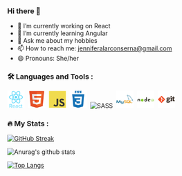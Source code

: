 ### Hi there 👋

- 🔭 I’m currently working on React
- 🌱 I’m currently learning Angular
- 💬 Ask me about my hobbies
- 📫 How to reach me: jenniferalarconserna@gmail.com
- 😄 Pronouns: She/her

### :hammer_and_wrench: Languages and Tools :
<div>
  <img src="https://github.com/devicons/devicon/blob/master/icons/react/react-original-wordmark.svg" title="React" alt="React" width="40" height="40"/>&nbsp;
  <img src="https://github.com/devicons/devicon/blob/master/icons/html5/html5-original.svg" title="HTML5" alt="HTML" width="40" height="40"/>&nbsp;
  <img src="https://github.com/devicons/devicon/blob/master/icons/javascript/javascript-original.svg" title="JavaScript" alt="JavaScript" width="40" height="40"/>&nbsp;
  <img src="https://github.com/devicons/devicon/blob/master/icons/css3/css3-plain-wordmark.svg"  title="CSS3" alt="CSS" width="40" height="40"/>&nbsp;
  <img src="https://github.com/devicons/devicon/blob/master/icons/sass/sass-plain-wordmark.svg"  title="SASS" alt="SASS" width="40" height="40"/>&nbsp;
  <img src="https://github.com/devicons/devicon/blob/master/icons/mysql/mysql-original-wordmark.svg" title="MySQL"  alt="MySQL" width="40" height="40"/>&nbsp;
  <img src="https://github.com/devicons/devicon/blob/master/icons/nodejs/nodejs-original-wordmark.svg" title="NodeJS" alt="NodeJS" width="40" height="40"/>&nbsp;
  <img src="https://github.com/devicons/devicon/blob/master/icons/git/git-original-wordmark.svg" title="Git" **alt="Git" width="40" height="40"/>
</div>

### :fire: My Stats :
[![GitHub Streak](http://github-readme-streak-stats.herokuapp.com?user=JenniferAS26&theme=ayu-light)](https://git.io/streak-stats)

![Anurag's github stats](https://github-readme-stats.vercel.app/api?username=JenniferAS26&theme=ayu-light)


[![Top Langs](https://github-readme-stats.vercel.app/api/top-langs/?username=JenniferAS26&layout=compact&theme=ayu-light)](https://github.com/anuraghazra/github-readme-stats)




